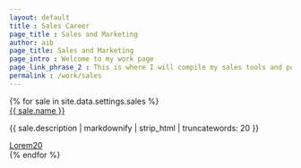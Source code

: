```yaml
---
layout: default
title : Sales Career
page_title : Sales and Marketing
author: aib
page_title: Sales and Marketing
page_intro : Welcome to my work page
page_link_phrase_2 : This is where I will compile my sales tools and portfolio.
permalink : /work/sales
---
```


<div class="mt-8 p-4 bg-grey-lightest">
	{% for sale in site.data.settings.sales %}
	<div>
		<a href="{{ site.github.url }}/{{ sale.url }}" class="text-xl text-grey-dark font-bold no-underline hover:text-black">
			{{ sale.name }} 
		</a>
	</div>
	<p class="text-grey-darkest text-base leading-normal mt-1">
			 {{ sale.description | markdownify | strip_html | truncatewords: 20 }}
	</p>
	<div class="mb-8 text-grey-darkest text-base leading-normal mt-2">
		<a href="" class="text-grey-darker hover:text-black text-sm 	no-underline hover:underline">Lorem20 </a>
	</div>
	{% endfor %}
</div>



